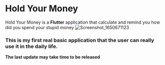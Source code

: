 # Hold Your Money
Hold Your Money is a **Flutter** application that calculate and remind you how did you spend your stupid money
![Screenshot_1650671123](https://user-images.githubusercontent.com/58863853/164830174-368617b8-835c-4835-95da-231590e39b17.png)
### This is my first real basic application that the user can really use it in the daily life.
**The last update may take time to be released**
